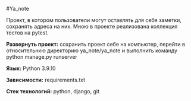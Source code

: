 #Ya_note

Проект, в котором пользователи могут оставлять для себя заметки, сохранять адреса на них. Мною в проекте реализована коллекция тестов на pytest.

**Развернуть проект:** сохранить проект себе на компьютер, перейти в относительнкю директорию ya_note/ya_note и выполнить команду python manage.py runserver

**Язык:** Python 3.9.10

**Зависимости:** requirements.txt

**Cтек технологий:** python, django, git
